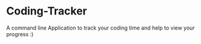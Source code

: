 # Coding-Tracker
A command line Application to track your coding time and help to view your progress :)
